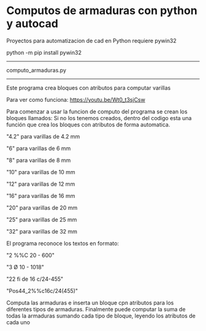 # Computos de armaduras con python y autocad
Proyectos para automatizacion de cad en Python
requiere pywin32

python -m pip install pywin32
*****************************************************************************************************
computo_armaduras.py
*****************************************************************************************************
Este programa crea bloques con atributos para computar varillas

Para ver como funciona: https://youtu.be/Wt0_t3sjCsw

Para comenzar a usar la funcion de computo del programa se crean los bloques llamados:
Si no los tenemos creados, dentro del codigo esta una función que crea los bloques con atributos de forma automatica.

"4.2" para varillas de 4.2 mm

"6" para varillas de 6 mm

"8" para varillas de 8 mm

"10" para varillas de 10 mm

"12" para varillas de 12 mm

"16" para varillas de 16 mm

"20" para varillas de 20 mm

"25" para varillas de 25 mm

"32" para varillas de 32 mm

El programa reconoce los textos en formato:

"2 %%C 20 - 600"

"3 Ø 10 - 1018"

"22 fi de 16 c/24-455"

"Pos44_2%%c16c/24(455)"

Computa las armaduras e inserta un bloque cpn atributos para los diferentes tipos de armaduras.
Finalmente puede computar la suma de todas la armaduras sumando cada tipo de bloque, leyendo los atributos de cada uno

